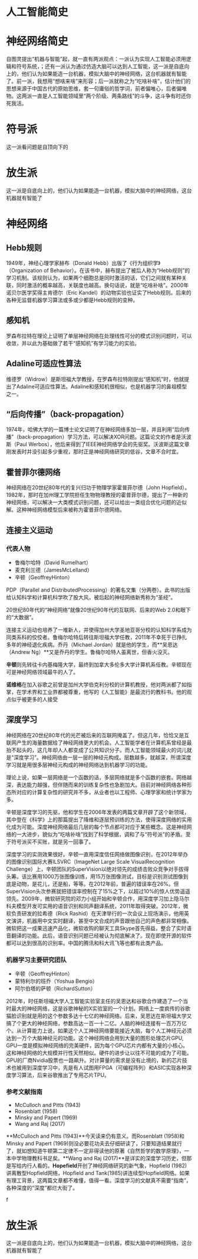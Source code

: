 # 人工智能简史

# 神经网络简史

自图灵提出“机器与智能”起，就一直有两派观点：一派认为实现人工智能必须用逻辑和符号系统，；还有一派认为通过仿造大脑可以达到人工智能，这一派是自底向上的，他们认为如果能造一台机器，模拟大脑中的神经网络，这台机器就有智能了。前一派，我想用“想啥来啥”来形容；后一派就称之为“吃啥补啥”，估计他们的思想来源于中国古代的原始思维，套一句庸俗的哲学词，前者偏唯心，后者偏唯物。这两派一直是人工智能领域里“两个阶级、两条路线”的斗争，这斗争有时还你死我活。

# 符号派

这一派看问题是自顶向下的

# 放生派

这一派是自底向上的，他们认为如果能造一台机器，模拟大脑中的神经网络，这台机器就有智能了



# 神经网络

## Hebb规则

1949年，神经心理学家赫布（Donald Hebb）出版了《行为组织学》（Organization of Behavior）。在该书中，赫布提出了被后人称为“Hebb规则”的学习机制。该规则认为，如果两个细胞总是同时激活的话，它们之间就有某种关联，同时激活的概率越高，关联度也越高。换句话说，就是“吃啥补啥”。2000年诺贝尔医学奖得主肯德尔（Eric Kandel）的动物实验也证实了Hebb规则。后来的各种无监督机器学习算法或多或少都是Hebb规则的变种。

## 感知机

罗森布拉特在理论上证明了单层神经网络在处理线性可分的模式识别问题时，可以收敛，并以此为基础做了若干“感知机”有学习能力的实验。

## Adaline可适应性算法

维德罗（Widrow）是斯坦福大学教授，在罗森布拉特刚提出“感知机”时，他就提出了Adaline可适应性算法。Adaline和感知机很相似，也是机器学习的鼻祖模型之一。

## “后向传播”（back-propagation）

1974年，哈佛大学的一篇博士论文证明了在神经网络多加一层，并且利用“后向传播”（back-propagation）学习方法，可以解决XOR问题。这篇论文的作者是沃波斯（Paul Werbos），他后来得到了IEEE神经网络学会的先驱奖。沃波斯这篇文章刚发表时并没引起多少重视，那时正是神经网络研究的低谷，文章不合时宜。

## 霍普菲尔德网络

神经网络在20世纪80年代的复兴归功于物理学家霍普菲尔德（John Hopfield）。1982年，那时在加州理工学院担任生物物理教授的霍普菲尔德，提出了一种新的神经网络，可以解决一大类模式识别问题，还可以给出一类组合优化问题的近似解。这种神经网络模型后来被称为霍普菲尔德网络。

## 连接主义运动

### 代表人物

- 鲁梅尔哈特（David Rumelhart）
- 麦克利兰德（JamesMcLelland）
- 辛顿（GeoffreyHinton）

PDP（Parallel and DistributedProcessing）的著名文集（分两卷）。此书的出版给认知科学和计算机科学吹了股大风，被后起的神经网络新秀称为“圣经”。

20世纪80年代的“神经网络”就像20世纪90年代的互联网、后来的Web 2.0和眼下的“大数据”。

连接主义运动也培养了一堆新人，并使得加州大学圣地亚哥分校的认知科学系成为同类系科的佼佼者。鲁梅尔哈特后转往斯坦福大学任教，2011年不幸死于已挣扎多年的神经退化疾病。乔丹（Michael Jordan）就是他的学生，而**吴恩达（Andrew Ng）**又是乔丹的学生。鲁梅尔哈特人虽离世，但香火没灭。

**辛顿**则先转往卡内基梅隆大学，最终到加拿大多伦多大学计算机系任教。辛顿现在可是神经网络领域最牛的人了。

**诺维格**在加入谷歌之前曾是加州大学伯克利分校的计算机教授，他对两派都了如指掌，在学术界和工业界都被尊重，他写的《人工智能》是最流行的教科书。他的观点似乎被更多的人接受

## 深度学习

神经网络在20世纪80年代的光芒被后来的互联网掩盖了。但这几年，恰恰又是互联网产生的海量数据给了神经网络更大的机会。人工智能学者在计算机系曾经是最抬不起头的，这几年却人人都变成了公共知识分子。而人工智能领域最火的词儿就是“深度学习”。神经网络由一层一层的神经元构成。层数越多，就越深，所谓深度学习就是用很多层神经元构成的神经网络达到机器学习的功能。

理论上说，如果一层网络是一个函数的话，多层网络就是多个函数的嵌套。网络越深，表达能力越强，但伴随而来的训练复杂性也急剧加大。目前对神经网络各种形态所对应的计算复杂性的研究并不多，从业者也以工程师、心理学家和统计学家为多。

辛顿是深度学习的先驱，他和学生在2006年发表的两篇文章开辟了这个新领域，其中登在《科学》上的那篇提出了降维和逐层预训练的方法，使得深度网络的实用化成为可能。深度神经网络最后几层的每个节点都可对应于某些概念。这是神经网络的一大进步，貌似为“吃啥补啥”找到了科学根据，调和了与“符号派”的矛盾。至于符号派买不买账，就是另一回事了。

深度学习的实测效果很好。辛顿一直用深度信任网络做图像识别，在2012年举办的图像识别国际大赛ILSVRC（ImageNet Large Scale VisualRecognition Challenge）上，辛顿团队的SuperVision以绝对领先的成绩击败众竞争对手拔得头筹。该比赛用1000万张图像训练，用15万张图像测试，目标是识别测试图像到底是动物，是花儿，还是船，等等。在2012年前，普遍的错误率在26%。但SuperVision头次参赛就把错误率控制在了15%之下，以超过10%的惊人优势遥遥领先。2009年，微软研究院的邓力小组开始和辛顿合作，用深度学习加上隐马尔科夫模型开发可实用的语音识别和同声翻译系统，2011年取得突破。2012年，微软负责研发的拉希德（Rick Rashid）在天津举行的一次会议上现场演示，他用英文演讲，机器用中文实时翻译，甚至中文合成的声音跟他自己的声色都非常相像。微软把这一成果迅速产品化，微软收购的聊天工具Skype首先得益，整合了实时语音翻译的功能。此后，语音识别问题已经被认为彻底解决了。现在即使开源的软件都可以达到很高的识别率。中国的腾讯和科大讯飞等也都有此类产品。

### 机器学习主要研究团队

- 辛顿（GeoffreyHinton）
- 蒙特利尔的班乔（Yoshua Bengio）
- 阿尔伯塔的萨顿（RichardSutton）

2012年，时任斯坦福大学人工智能实验室主任的吴恩达和谷歌合作建造了一个当时最大的神经网络，这是谷歌神秘的X实验室的一个计划。网络上一度疯传的谷歌猫脸识别就是用的这个参数多达十七亿的神经网络。后来，吴恩达在斯坦福大学又搞了个更大的神经网络，参数高达一百一十二亿。人脑的神经连接有一百万万亿个。从计算能力上说，如果这个人工神经网络要能接近大脑，每个人工神经元必须达到一万个大脑神经元的功能。这个神经网络会用到大量的图形处理芯片GPU, GPU一度是模拟神经网络的完美硬件，因为每个GPU芯片内都有大量的小核心。这和神经网络的大规模并行性天然相似。硬件的进步让以往不可能的成为了可能。GPU的厂商Nvidia股票也一路飙升。对计算量的需求是没有止境的，新的芯片技术也被用到深度学习中，先是有人试图用FPGA（可编程阵列）和ASIC实现各种深度学习算法，后来谷歌推出了专用芯片TPU。

### 参考文献指南

- McCulloch and Pitts (1943)
- Rosenblatt (1958)
- Minsky and Papert (1969)
- Wang and Raj (2017)

**McCulloch and Pitts (1943)**今天读来仍有意义。而Rosenblatt (1958)和Minsky and Papert (1969)则没必要花功夫去仔细研读了，只要知道结果就行了，就如想知道牛顿第二定律不一定非得读他的原著《自然哲学的数学原理》，一本中学物理教科书足矣。**Wang and Raj (2017)**是详实的深度学习历史，但那是写给内行人看的。**Hopefield**开创了神经网络研究的新气象，Hopfield (1982)讲离散型Hopfield网络，Hopfield and Tank(1985)讲连续型Hopfield网络。如果有理工背景，这两篇文章都不难懂，值得一看。深度学习的文献真不需要“指南”，各种深度的“深度”都烂大街了。

f



# 放生派

这一派是自底向上的，他们认为如果能造一台机器，模拟大脑中的神经网络，这台机器就有智能了

